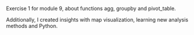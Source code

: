 Exercise 1 for module 9, about functions agg, groupby and pivot_table.

Additionally, I created insights with map visualization, learning new analysis methods and Python.
